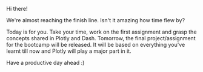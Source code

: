 <p>Hi there!</p>

<p>We&#39;re almost reaching the finish line. Isn&#39;t it amazing how time flew by?&nbsp;</p>

<p>Today is for you. Take your time, work on the first assignment and grasp the concepts shared in Plotly and Dash. Tomorrow, the final project/assignment for the bootcamp will be released. It will be based on everything you&#39;ve learnt till now and Plotly will play a major part in it.</p>

<p>Have a productive day ahead :)</p>